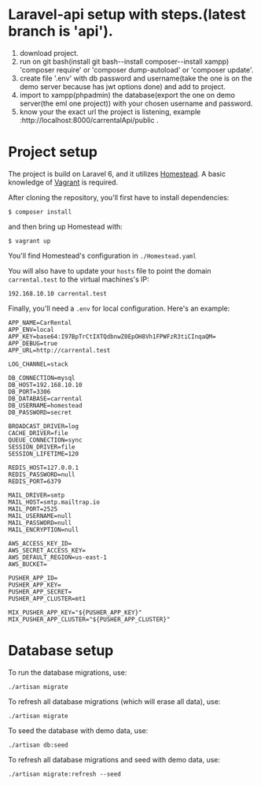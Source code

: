 # Laravel-api setup with steps.(latest branch is 'api').
1. download project.
2. run on git bash(install git bash--install composer--install xampp) 'composer require' or 'composer dump-autoload' or 'composer update'.
3. create file '.env' with db password and username(take the one is on the demo server because has jwt options done) and add to project.
4. import to xampp(phpadmin) the database(export the one on demo server(the eml one project)) with your chosen username and password.
5. know your the exact url the project is listening, example :http://localhost:8000/carrentalApi/public .

# Project setup

The project is build on Laravel 6, and it utilizes [Homestead](https://laravel.com/docs/6.x/homestead). A basic knowledge of [Vagrant](https://www.vagrantup.com/) is required. 

After cloning the repository, you'll first have to install dependencies: 

    $ composer install 
    
and then bring up Homestead with: 
       
    $ vagrant up
    
You'll find Homestead's configuration in `./Homestead.yaml`

You will also have to update your `hosts` file to point the domain `carrental.test` to the virtual machines's IP:

    192.168.10.10 carrental.test
    
Finally, you'll need a `.env` for local configuration. Here's an example: 

    APP_NAME=CarRental
    APP_ENV=local
    APP_KEY=base64:I97BpTrCtIXTQdbnwZ0EpOH8Vh1FPWFzR3tiCInqaQM=
    APP_DEBUG=true
    APP_URL=http://carrental.test
    
    LOG_CHANNEL=stack
    
    DB_CONNECTION=mysql
    DB_HOST=192.168.10.10
    DB_PORT=3306
    DB_DATABASE=carrental
    DB_USERNAME=homestead
    DB_PASSWORD=secret
    
    BROADCAST_DRIVER=log
    CACHE_DRIVER=file
    QUEUE_CONNECTION=sync
    SESSION_DRIVER=file
    SESSION_LIFETIME=120
    
    REDIS_HOST=127.0.0.1
    REDIS_PASSWORD=null
    REDIS_PORT=6379
    
    MAIL_DRIVER=smtp
    MAIL_HOST=smtp.mailtrap.io
    MAIL_PORT=2525
    MAIL_USERNAME=null
    MAIL_PASSWORD=null
    MAIL_ENCRYPTION=null
    
    AWS_ACCESS_KEY_ID=
    AWS_SECRET_ACCESS_KEY=
    AWS_DEFAULT_REGION=us-east-1
    AWS_BUCKET=
    
    PUSHER_APP_ID=
    PUSHER_APP_KEY=
    PUSHER_APP_SECRET=
    PUSHER_APP_CLUSTER=mt1
    
    MIX_PUSHER_APP_KEY="${PUSHER_APP_KEY}"
    MIX_PUSHER_APP_CLUSTER="${PUSHER_APP_CLUSTER}"

# Database setup

To run the database migrations, use: 

    ./artisan migrate
    
To refresh all database migrations (which will erase all data), use:

    ./artisan migrate
    
To seed the database with demo data, use: 

    ./artisan db:seed
    
To refresh all database migrations and seed with demo data, use:
 
    ./artisan migrate:refresh --seed       
